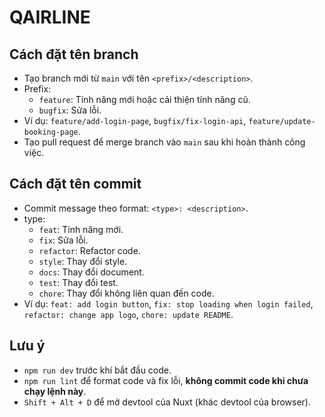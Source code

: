 # QAIRLINE

## Cách đặt tên branch
- Tạo branch mới từ `main` với tên `<prefix>/<description>`.
- Prefix:
  - `feature`: Tính năng mới hoặc cải thiện tính năng cũ.
  - `bugfix`: Sửa lỗi.
- Ví dụ: `feature/add-login-page`, `bugfix/fix-login-api`, `feature/update-booking-page`.
- Tạo pull request để merge branch vào `main` sau khi hoàn thành công việc.

## Cách đặt tên commit
- Commit message theo format: `<type>: <description>`.
- type:
  - `feat`: Tính năng mới.
  - `fix`: Sửa lỗi.
  - `refactor`: Refactor code.
  - `style`: Thay đổi style.
  - `docs`: Thay đổi document.
  - `test`: Thay đổi test.
  - `chore`: Thay đổi không liên quan đến code.
- Ví dụ: `feat: add login button`, `fix: stop loading when login failed`, `refactor: change app logo`, `chore: update README`.

## Lưu ý
- `npm run dev` trước khí bắt đầu code.
- `npm run lint` để format code và fix lỗi, **không commit code khi chưa chạy lệnh này**.
- `Shift + Alt + D` để mở devtool của Nuxt (khác devtool của browser).